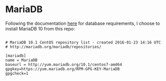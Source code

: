 # MariaDB

Following the documentation [here](https://www.cloudera.com/documentation/enterprise/release-notes/topics/rn_consolidated_pcm.html#cdh_cm_supported_db) for database requirements, I choose to install MariaDB 10 from this repo:

```

# MariaDB 10.1 CentOS repository list - created 2016-01-23 14:16 UTC
# http://mariadb.org/mariadb/repositories/

[mariadb]
name = MariaDB
baseurl = http://yum.mariadb.org/10.1/centos7-amd64
gpgkey=https://yum.mariadb.org/RPM-GPG-KEY-MariaDB
gpgcheck=1


```

